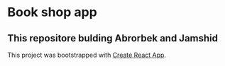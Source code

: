 # Book shop app 
## This repositore bulding Abrorbek and Jamshid
This project was bootstrapped with [Create React App](https://github.com/facebook/create-react-app).



